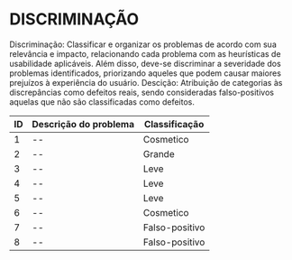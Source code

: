 # DISCRIMINAÇÃO
Discriminação: Classificar e organizar os problemas de acordo com sua relevância e impacto,
relacionando cada problema com as heurísticas de usabilidade aplicáveis. Além disso, deve-se
discriminar a severidade dos problemas identificados, priorizando aqueles que podem causar
maiores prejuízos à experiência do usuário.
Descição: Atribuição de categorias às discrepâncias como defeitos reais, sendo consideradas falso-positivos aquelas que não são classificadas como defeitos.

| ID | Descrição do problema | Classificação  | 
|----|-----------------------|----------------|
|  1 |           --            | Cosmetico |                   
|  2 |          --             | Grande|         
|  3 |       --             |    Leve            |      
|  4 |         --             |      Leve          |         
|  5 |        --             |          Leve      |         
|  6 |      --                |      Cosmetico          |         
|  7 |        --              |        Falso-positivo        |         
|  8 |            --           |         Falso-positivo       |         

